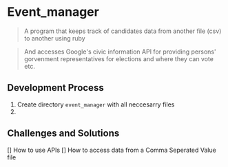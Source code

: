 # Event_manager

> A program that keeps track of candidates data from another file (csv) to another using ruby

> And accesses Google's civic information API for providing persons' gorvenment representatives for elections and where they can vote etc.

## Development Process

1. Create directory `event_manager` with all neccesarry files
2. 

## Challenges and Solutions

[] How to use APIs
[] How to access data from a Comma Seperated Value file